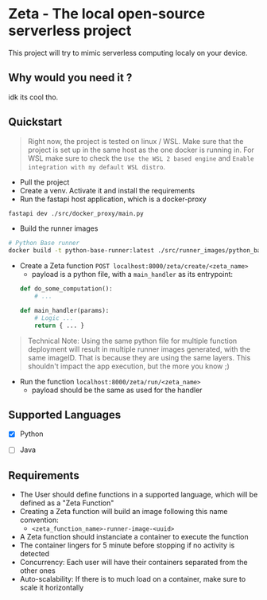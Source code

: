 # Zeta - The local open-source serverless project
This project will try to mimic serverless computing localy on your device.

## Why would you need it ?
idk its cool tho.

## Quickstart
> Right now, the project is tested on linux / WSL. Make sure that the project is set up in the same host as the one docker is running in. 
> For WSL make sure to check the `Use the WSL 2 based engine` and `Enable integration with my default WSL distro`.
- Pull the project
- Create a venv. Activate it and install the requirements
- Run the fastapi host application, which is a docker-proxy
```bash
fastapi dev ./src/docker_proxy/main.py 
```
- Build the runner images
```bash
# Python Base runner
docker build -t python-base-runner:latest ./src/runner_images/python_base_runner
```
- Create a Zeta function `POST localhost:8000/zeta/create/<zeta_name>`
    - payload is a python file, with a `main_handler` as its entrypoint:
    ```python
    def do_some_computation():
        # ...

    def main_handler(params):
        # Logic ...
        return { ... }
    ```
> Technical Note: Using the same python file for multiple function deployment will result in multiple runner images generated, with the same imageID. 
> That is because they are using the same layers. This shouldn't impact the app execution, but the more you know ;)
- Run the function `localhost:8000/zeta/run/<zeta_name>` 
    - payload should be the same as used for the handler

## Supported Languages
- [x] Python
- [ ] Java


## Requirements
- The User should define functions in a supported language, which will be defined as a "Zeta Function"
- Creating a Zeta function will build an image following this name convention:
    - `<zeta_function_name>-runner-image-<uuid>`
- A Zeta function should instanciate a container to execute the function
- The container lingers for 5 minute before stopping if no activity is detected
- Concurrency: Each user will have their containers separated from the other ones
- Auto-scalability: If there is to much load on a container, make sure to scale it horizontally

